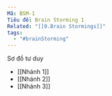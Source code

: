 ```yaml
---
Mã: BSM-1
Tiêu đề: Brain Storming 1
Related: "[[0.Brain Stormings]]"
tags:
  - "#brainStorming"
---
```

Sơ đồ tư duy
- [[Nhánh 1]]
- [[Nhánh 2]]
- [[Nhánh 3]]



